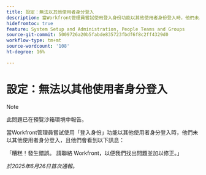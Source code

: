 ```yaml
---
title: 設定：無法以其他使用者身分登入
description: 當Workfront管理員嘗試使用登入身份功能以其他使用者身份登入時，他們未以其他使用者身份登入，並且看到錯誤訊息。
hidefromtoc: true
feature: System Setup and Administration, People Teams and Groups
source-git-commit: 5009726a20b5fabde835723fbdf6f8c2ff4329d0
workflow-type: tm+mt
source-wordcount: '108'
ht-degree: 16%

---
```



# 設定：無法以其他使用者身分登入

>[!NOTE]
>
>此問題已在預覽沙箱環境中報告。

當Workfront管理員嘗試使用「登入身份」功能以其他使用者身分登入時，他們未以其他使用者身分登入，且他們會看到以下訊息：

「糟糕！發生錯誤。 請聯絡 Workfront，以便我們找出問題並加以修正。」

_於2025年6月26日首次通報。_
